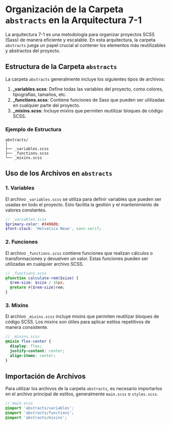 # Organización de la Carpeta `abstracts` en la Arquitectura 7-1

La arquitectura 7-1 es una metodología para organizar proyectos SCSS (Sass) de manera eficiente y escalable. En esta arquitectura, la carpeta `abstracts` juega un papel crucial al contener los elementos más reutilizables y abstractos del proyecto.

## Estructura de la Carpeta `abstracts`

La carpeta `abstracts` generalmente incluye los siguientes tipos de archivos:

1. **\_variables.scss**: Define todas las variables del proyecto, como colores, tipografías, tamaños, etc.
2. **\_functions.scss**: Contiene funciones de Sass que pueden ser utilizadas en cualquier parte del proyecto.
3. **\_mixins.scss**: Incluye mixins que permiten reutilizar bloques de código SCSS.

### Ejemplo de Estructura

```
abstracts/
│
├── _variables.scss
├── _functions.scss
└── _mixins.scss
```

## Uso de los Archivos en `abstracts`

### 1. Variables

El archivo `_variables.scss` se utiliza para definir variables que pueden ser usadas en todo el proyecto. Esto facilita la gestión y el mantenimiento de valores constantes.

```scss
// _variables.scss
$primary-color: #3498db;
$font-stack: 'Helvetica Neue', sans-serif;
```

### 2. Funciones

El archivo `_functions.scss` contiene funciones que realizan cálculos o transformaciones y devuelven un valor. Estas funciones pueden ser utilizadas en cualquier archivo SCSS.

```scss
// _functions.scss
@function calculate-rem($size) {
  $rem-size: $size / 16px;
  @return #{$rem-size}rem;
}
```

### 3. Mixins

El archivo `_mixins.scss` incluye mixins que permiten reutilizar bloques de código SCSS. Los mixins son útiles para aplicar estilos repetitivos de manera consistente.

```scss
// _mixins.scss
@mixin flex-center {
  display: flex;
  justify-content: center;
  align-items: center;
}
```

## Importación de Archivos

Para utilizar los archivos de la carpeta `abstracts`, es necesario importarlos en el archivo principal de estilos, generalmente `main.scss` o `styles.scss`.

```scss
// main.scss
@import 'abstracts/variables';
@import 'abstracts/functions';
@import 'abstracts/mixins';
```
